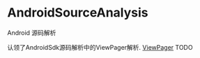 # AndroidSourceAnalysis
Android 源码解析

认领了AndroidSdk源码解析中的ViewPager解析.
[ViewPager](https://github.com/cpoopc/AndroidSourceAnalysis/blob/master/README.md "ViewPager") TODO